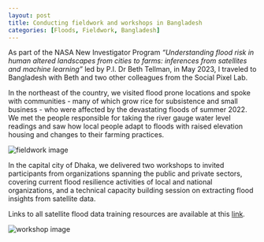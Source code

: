 ```yaml
---
layout: post
title: Conducting fieldwork and workshops in Bangladesh
categories: [Floods, Fieldwork, Bangladesh]
---
```


As part of the NASA New Investigator Program _“Understanding flood risk in human altered landscapes from cities to farms: inferences from satellites and machine learning”_ led by P.I. Dr Beth Tellman, in May 2023, I traveled to Bangladesh with Beth and two other colleagues from the Social Pixel Lab. 

In the northeast of the country, we visited flood prone locations and spoke with communities - many of which grow rice for subsistence and small business - who were affected by the devastating floods of summer 2022. We met the people responsible for taking the river gauge water level readings and saw how local people adapt to floods with raised elevation housing and changes to their farming practices.


![fieldwork image](../images/fieldwork.png "Fieldwork")


In the capital city of Dhaka, we delivered two workshops to invited participants from organizations spanning the public and private sectors, covering current flood resilience activities of local and national organizations, and a technical capacity building session on extracting flood insights from satellite data. 

Links to all satellite flood data training resources are available at this [link](https://drive.google.com/file/d/1naPqMjyoWHr4l6XO8TCxtcVWyIbbBuQl/view).


![workshop image](../images/workshop.png "Workshop")



